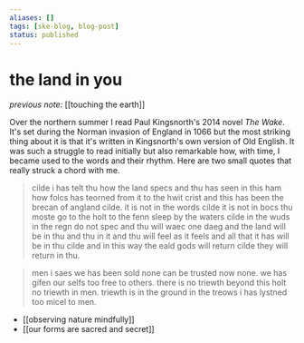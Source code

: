 ```yaml
---
aliases: []
tags: [ske-blog, blog-post]
status: published
---
```


# the land in you

_previous note:_  [[touching the earth]]

Over the northern summer I read Paul Kingsnorth's 2014 novel _The Wake_. It's set during the Norman invasion of England in 1066 but the most striking thing about it is that it's written in Kingsnorth's own version of Old English. It was such a struggle to read initially but also remarkable how, with time, I became used to the words and their rhythm. Here are two small quotes that really struck a chord with me. 

> cilde i has telt thu how the land specs and thu has seen in this ham how folcs has teorned from it to the hwit crist and this has been the brecan of angland cilde. it is not in the words cilde it is not in bocs thu moste go to the holt to the fenn sleep by the waters cilde in the wuds in the regn do not spec and thu will waec one daeg and the land will be in thu and thu in it and thu will feel as it feels and all that it has will be in thu cilde and in this way the eald gods will return cilde they will return in thu.

> men i saes we has been sold none can be trusted now none. we has gifen our selfs too free to others. there is no triewth beyond this holt no triewth in men. triewth is in the ground in the treows i has lystned too micel to men. 

- [[observing nature mindfully]]
- [[our forms are sacred and secret]]